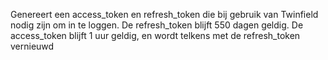 Genereert een access_token en refresh_token die bij gebruik van Twinfield nodig zijn  om in te loggen. De refresh_token blijft 550 dagen geldig. De access_token blijft 1 uur geldig, en wordt telkens met de refresh_token vernieuwd